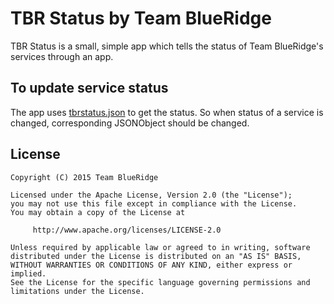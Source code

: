 TBR Status by Team BlueRidge
==
TBR Status is a small, simple app which tells the status of Team BlueRidge's services through an app.

To update service status
----------------
The app uses [tbrstatus.json](https://github.com/teamblueridge/TBRStatus/blob/master/tbrstatus.json) to get the status. So when status of a service is changed, corresponding JSONObject should be changed.

License
----------------

    Copyright (C) 2015 Team BlueRidge

    Licensed under the Apache License, Version 2.0 (the "License");
    you may not use this file except in compliance with the License.
    You may obtain a copy of the License at

         http://www.apache.org/licenses/LICENSE-2.0

    Unless required by applicable law or agreed to in writing, software
    distributed under the License is distributed on an "AS IS" BASIS,
    WITHOUT WARRANTIES OR CONDITIONS OF ANY KIND, either express or implied.
    See the License for the specific language governing permissions and
    limitations under the License.
